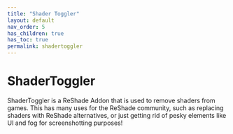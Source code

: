 ```yaml
---
title: "Shader Toggler"
layout: default
nav_order: 5
has_children: true
has_toc: true
permalink: shadertoggler
---
```


# ShaderToggler

ShaderToggler is a ReShade Addon that is used to remove shaders from games. This has many uses for the ReShade community, such as replacing shaders with ReShade alternatives, or just getting rid of pesky elements like UI and fog for screenshotting purposes!
